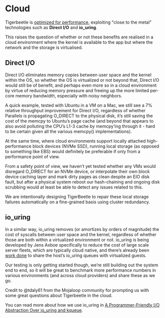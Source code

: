 # Cloud

Tigerbeetle is [optimized for performance](../performance.md), exploiting "close to the metal"
technologies such as **Direct I/O** and **io_uring**.

This raises the question of whether or not these benefits are realised in a cloud environment where
the kernel is available to the app but where the network and the storage is virtualised.

## Direct I/O

Direct I/O eliminates memory copies between user space and the kernel within the OS, so whether the
OS is virtualized or not beyond that, Direct I/O would still be of benefit, and perhaps even more so
in a cloud environment by virtue of reducing memory pressure and freeing up the more limited
per-core memory bandwidth, especially with noisy neighbors.

A quick example, tested with Ubuntu in a VM on a Mac, we still see a 7% relative throughput
improvement for Direct I/O, regardless of whether Parallels is propagating O_DIRECT to the physical
disk, it’s still saving the cost of the memcpy to Ubuntu’s page cache (and beyond that appears to
also avoid polluting the CPU’s L1-3 cache by memcpy’ing through it - hard to be certain given all
the various memcpy() implementations).

At the same time, where cloud environments support locally attached high-performance block devices
(NVMe SSD), running local storage (as opposed to something like EBS) would definitely be preferable
if only from a performance point of view.

From a safety point of view, we haven’t yet tested whether any VMs would disregard O_DIRECT for an
NVMe device, or interpolate their own block device caching layer and mark dirty pages as clean
despite an EIO disk fault, but after a physical system reboot our hash-chaining and ongoing disk
scrubbing would at least be able to detect any issues related to this.

We are intentionally designing TigerBeetle to repair these local storage failures automatically on a
fine-grained basis using cluster redundancy.

## io_uring

In a similar way, io_uring removes (or amortizes by orders of magnitude) the cost of syscalls
between user space and the kernel, regardless of whether those are both within a virtualized
environment or not. io_uring is being developed by Jens Axboe specifically to reduce the cost of
large scale server fleets, which are typically cloud native, and there’s already been
[work done](https://www.phoronix.com/scan.php?page=news_item&px=KVM-IO-uring-Passthrough-LF2020) to
share the host’s io_uring queues with virtualized guests.

Our testing is only getting started though, we’re still building out the system end to end, so it
will be great to benchmark more performance numbers in various environments (and across cloud
providers) and share these as we go.

Credit to @tdaly61 from the Mojaloop community for prompting us with some great questions about
Tigerbeetle in the cloud.

You can read more about how we use io_uring in
[A Programmer-Friendly I/O Abstraction Over io_uring and kqueue](https://tigerbeetle.com/blog/a-friendly-abstraction-over-iouring-and-kqueue).
